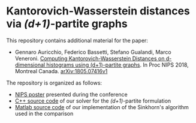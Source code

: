 # Kantorovich-Wasserstein distances via *(d+1)*-partite graphs

This repository contains additional material for the paper:

* Gennaro Auricchio, Federico Bassetti, Stefano Gualandi, Marco Veneroni. 
[Computing Kantorovich-Wasserstein Distances on d-dimensional histograms using (d+1)-partite graphs](https://arxiv.org/abs/1805.07416v1). 
In Proc NIPS 2018, Montreal Canada. [arXiv:1805.07416v1](https://arxiv.org/abs/1805.07416v1)

The repository is organized as follows:

* [NIPS poster](https://github.com/stegua/dpartion-nips2018/blob/master/Nips_poster_ABGV2018.pdf) presented during the conference
* [C++ source code]() of our solver for the *(d+1)*-partite formulation
* [Matlab source code](https://github.com/stegua/dpartion-nips2018/tree/master/matlab) of our implementation of the Sinkhorn's algorithm used in the comparison 

